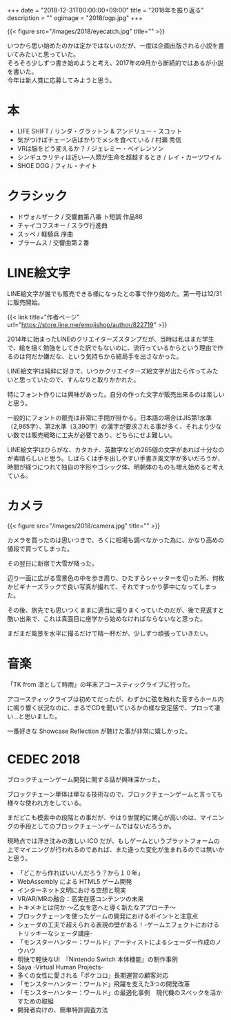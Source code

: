 +++
date = "2018-12-31T00:00:00+09:00"
title = "2018年を振り返る"
description = ""
ogimage = "2018/ogp.jpg"
+++

{{< figure src="/images/2018/eyecatch.jpg" title="" >}}

いつから思い始めたのかは定かではないのだが、一度は企画出版される小説を書いてみたいと思っていた。  
そろそろ少しずつ書き始めようと考え、2017年の9月から断続的ではあるが小説を書いた。  
今年は新人賞に応募してみようと思う。

# 本
* LIFE SHIFT / リンダ・グラットン & アンドリュー・スコット
* 気がつけばチェーン店ばかりでメシを食べている / 村瀬 秀信
* VRは脳をどう変えるか？ / ジェレミー・ベイレンソン
* シンギュラリティは近い―人類が生命を超越するとき / レイ・カーツワイル
* SHOE DOG / フィル・ナイト

# クラシック
* ドヴォルザーク / 交響曲第八番 ト短調 作品88
* チャイコフスキー / スラヴ行進曲
* スッペ / 軽騎兵 序曲
* ブラームス / 交響曲第２番

# LINE絵文字
LINE絵文字が誰でも販売できる様になったとの事で作り始めた。第一号は12/31に販売開始。

{{< link title="作者ページ" url="https://store.line.me/emojishop/author/822719" >}}

2014年に始まったLINEのクリエイターズスタンプだが、当時は私はまだ学生で、絵を描く勉強をしてきた訳でもないのに、流行っているからという理由で作るのは何だか嫌だな、という気持ちから結局手を出さなかった。

LINE絵文字は純粋に好きで、いつかクリエイターズ絵文字が出たら作ってみたいと思っていたので、すんなりと取りかかれた。

特にフォント作りには興味があった。自分の作った文字が販売出来るのは楽しいと思う。

一般的にフォントの販売は非常に手間が掛かる。日本語の場合はJIS第1水準（2,965字）、第2水準（3,390字）の漢字が要求される事が多く、それより少ない数では販売戦略に工夫が必要であり、どちらにせよ難しい。

LINE絵文字はひらがな、カタカナ、英数字などの265個の文字があれば十分なのが素晴らしいと思う。しばらくは手を出しやすい手書き風文字が多いだろうが、時間が経つにつれて独自の字形やゴシック体、明朝体のものも増え始めると考えている。

# カメラ
{{< figure src="/images/2018/camera.jpg" title="" >}}

カメラを買ったのは思いつきで、ろくに相場も調べなかった為に、かなり高めの値段で買ってしまった。

その翌日に新宿で大雪が降った。

辺り一面に広がる雪景色の中を歩き周り、ひたすらシャッターを切った所、何枚かビギナーズラックで良い写真が撮れて、それですっかり夢中になってしまった。

その後、旅先でも思いつくままに適当に撮りまくっていたのだが、後で見返すと酷い出来で、これは真面目に座学から始めなければならないなと思った。

まだまだ風景を水平に撮るだけで精一杯だが、少しずつ頑張っていきたい。

# 音楽
「TK from 凛として時雨」の年末アコースティックライブに行った。

アコースティックライブは初めてだったが、わずかに弦を触れた音すらホール内に鳴り響く状況なのに、まるでCDを聞いているかの様な安定感で、プロって凄い…と思いました。

一番好きな Showcase Reflection が聴けた事が非常に嬉しかった。

# CEDEC 2018
ブロックチェーンゲーム開発に関する話が興味深かった。

ブロックチェーン単体は単なる技術なので、ブロックチェーンゲームと言っても様々な使われ方をしている。

まだどこも模索中の段階との事だが、やはり世間的に関心が高いのは、マイニングの手段としてのブロックチェーンゲームではないだろうか。

現時点では浮き沈みの激しい ICO だが、もしゲームというプラットフォームの上でマイニングが行われるのであれば、また違った変化が生まれるのでは無いかと思う。

* 「どこから作ればいいんだろう？から１０年」
* WebAssembly による HTML5 ゲーム開発
* インターネット文明における空想と現実
* VR/AR/MRの融合：高実在感コンテンツの未来
* トキメキとは何か ～乙女を恋へと導く新たなアプローチ～
* ブロックチェーンを使ったゲームの開発におけるポイントと注意点
* シェーダの工夫で超えられる表現の壁がある！-ゲームエフェクトにおけるトリッキーなシェーダ講座-
* 「モンスターハンター：ワールド」アーティストによるシェーダー作成のノウハウ
* 明快で軽快なUI　『Nintendo Switch 本体機能』の制作事例
* Saya -Virtual Human Projects-
* 多くの女性に愛される「ポケコロ」長期運営の顧客対応
* 「モンスターハンター：ワールド」飛躍を支えた3つの開発改革
* 「モンスターハンター：ワールド」の最適化事例　現代機のスペックを活かすための取組
* 開発者向けの、簡単特許調査方法
